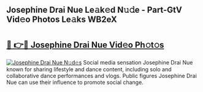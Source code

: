 ## Josephine Drai Nue Le𝚊k𝚎d N𝚞𝚍e - Part-GtV Vid𝚎o Photos Le𝚊ks WB2eX

# <h2><a href="http://fb07hr1.evod.top/?m=Josephine+Drai+Nue">🔗 👉🔴 Josephine Drai Nue Vid𝚎o Ph𝚘t𝚘s</a></h2>

[![Josephine Drai Nue N𝚞d𝚎s](https://i.imgur.com/8V9OHl7.gif)](http://fb07hr1.evod.top/?m=Josephine+Drai+Nue)
Social media sensation Josephine Drai Nue known for sharing lifestyle and dance content, including solo and collaborative dance performances and vlogs. Public figures Josephine Drai Nue can use their influence to promote social change. 
